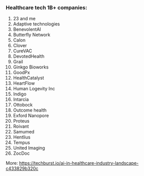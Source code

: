 ### Healthcare tech 1B+ companies:

1) 23 and me 
2) Adaptive technologies
3) BenevolentAI
4) Butterfly Network
5) Calon
6) Clover 
7) CureVAC
8) DevotedHealth
9) Grail
10) Ginkgo Bioworks
11) GoodPx
12) HealthCatalyst
13) HeartFlow
14) Human Logevity Inc
15) Indigo
16) Intarcia
17) Ottobock
18) Outcome health
19) Exford Nanopore
20) Proteus
21) Roivant
22) Samumed
23) Hentlius
24) Tempus
25) United Imaging
26) ZocDoc

More: https://techburst.io/ai-in-healthcare-industry-landscape-c433829b320c
